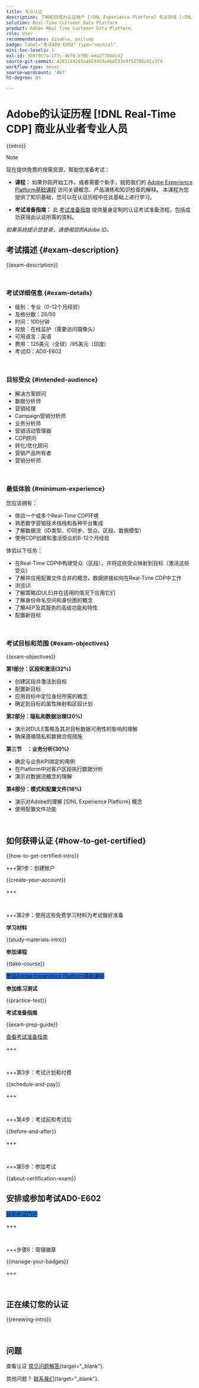 ```yaml
---
title: 专业认证
description: 了解如何成为认证用户 [!DNL Experience Platform] 专业领域 [!DNL Real-Time Customer Data Platform]
solution: Real-Time Customer Data Platform
product: Adobe Real Time Customer Data Platform
role: User
recommendations: disable, exclude
badge: label="考试AD0-E602" type="neutral"
mini-toc-levels: 1
exl-id: 3b970c7a-177c-4bf6-bf0b-4ea2f78bdcd2
source-git-commit: d2631442d3a4029453edbd532e9f52708c01c3f9
workflow-type: tm+mt
source-wordcount: '487'
ht-degree: 0%

---
```


# Adobe的认证历程 [!DNL Real-Time CDP] 商业从业者专业人员

{{intro}}

>[!NOTE]
>
>现在提供免费的按需资源，帮助您准备考试：
>
>* **课程：** 如果你刚开始工作，或者需要个新手，就把我们的 [Adobe Experience Platform基础课程](https://app.rockinfo.com/courses/216) 访问关键概念、产品演练和知识检查的解释。 本课程为您提供了知识基础，您可以在认证历程中在此基础上进行学习。
>
>* **考试准备指南：** 此 [考试准备指南](https://app.rockinfo.com/courses/133) 提供量身定制的认证考试准备流程，包括成功获得此认证所需的资料。
>
>_如果系统提示您登录，请使用您的Adobe ID。_

## 考试描述 {#exam-description}

{{exam-description}}

<br>

### 考试详细信息 {#exam-details}

* 级别：专业（0-12个月经验）
* 及格分数：28/50
* 时间：100分钟
* 投放：在线监护（需要访问摄像头）
* 可用语言：英语
* 费用：125美元（全球）/95美元（印度）
* 考试ID：AD0-E602

<br>

### 目标受众 {#intended-audience}

* 解决方案顾问
* 数据分析师
* 营销经理
* Campaign营销分析师
* 业务分析师
* 营销活动管理器
* CDP顾问
* 转化/优化顾问
* 营销产品所有者
* 营销分析师

<br>

### 最低体验 {#minimum-experience}

您应该拥有：

* 体验一个或多个Real-Time CDP环境
* 熟悉数字营销技术栈栈和各种平台集成
* 了解数据流（ID类型、ID同步、受众、区段、数据模型）
* 使用CDP创建和激活受众的6-12个月经验

体验以下任务：

* 在Real-Time CDP中构建受众（区段），并将这些受众映射到目标（激活这些受众）
* 了解并应用配置文件合并的概念，数据拼接如何在Real-Time CDP中工作
* 浏览UI
* 了解策略(DULE)并在适用的情况下应用它们
* 了解身份命名空间和身份图的概念
* 了解AEP及其服务的高级功能和特性
* 配置新目标

<br>

### 考试目标和范围 {#exam-objectives}

{{exam-objectives}}

**第1部分：区段和激活(32%)**

* 创建区段并激活到目标
* 配置新目标
* 应用目标中定位身份所需的概念
* 确定到目标的属性映射和区段计划

**第2部分：隐私和数据治理(20%)**

* 演示对DULE策略及其对目标数据可用性的影响的理解
* 确保遵循隐私和数据合规措施

**第三节　：业务分析(30%)**

* 确定与业务KPI绑定的用例
* 在Platform中对客户区段执行数据分析
* 演示对数据流概念的理解

**第4部分：模式和配置文件(18%)**

* 演示对Adobe的理解 [!DNL Experience Platform] 概念
* 使用配置文件功能

<br>

## 如何获得认证 {#how-to-get-certified}

{{how-to-get-certified-intro}}

+++第1步：创建帐户

{{create-your-account}}

+++

<br>

+++第2步：使用这些免费学习材料为考试做好准备

**学习材料**

{{study-materials-intro}}

**参加课程**

{{take-course}}

<a href="https://app.rockinfo.com/courses/216" target="_blank" class="spectrum-Button spectrum-Button--fill spectrum-Button--accent spectrum-Button--sizeM is-margin-bottom-big-big at-element-click-tracking" style="background-color:#1473E6">

<span class="spectrum-Button-label has-no-wrap">
   参加Adobe Experience Platform基础课程
</span>
</a>

**参加练习测试**

{{practice-test}}

**考试准备指南**

{{exam-prep-guide}}

[查看考试准备指南](https://app.rockinfo.com/courses/133)


+++

<br>

+++第3步：考试计划和付费

{{schedule-and-pay}}

+++

<br>

+++第4步：考试前和考试后

{{before-and-after}}

+++

<br>

+++第5步：参加考试

{{about-certification-exam}}

## 安排或参加考试AD0-E602

<a href="https://www.certmetrics.com/adobe/candidate/examity_sso.aspx?eid=AD0-E602" target="_blank" class="spectrum-Button spectrum-Button--fill spectrum-Button--accent spectrum-Button--sizeM is-margin-bottom-big-big at-element-click-tracking" style="background-color:#1473E6">

<span class="spectrum-Button-label has-no-wrap">
   转到考试门户
</span>
</a>

+++

<br>

+++步骤6：管理徽章

{{manage-your-badges}}

+++

<br>

## 正在续订您的认证

{{renewing-intro}}

<br>

## 问题

查看认证 [常见问题解答](https://experienceleague.adobe.com/docs/certification/certification/faq.html){target="_blank"}.

其他问题？ [联系我们](mailto:certif@adobe.com){target="_blank"}.